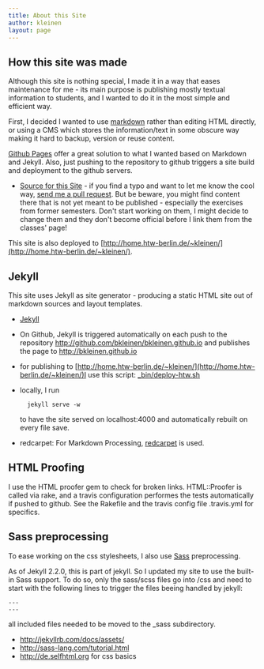 ```yaml
---
title: About this Site
author: kleinen
layout: page
---
```


## How this site was made

Although this site is nothing special, I made it in a way that eases maintenance for me - its main purpose is publishing mostly textual information to students, and I wanted to do it in the most simple and efficient way.

First, I decided I wanted to use [markdown](http://daringfireball.net/projects/markdown/) rather than editing HTML directly, or using a CMS which stores the information/text in some obscure way making it hard to backup, version or reuse content.

[Github Pages](http://pages.github.com/) offer a great solution to what I wanted based on Markdown and Jekyll. Also, just pushing to the repository to github triggers a site build and deployment to the github servers.

* [Source for this Site](https://github.com/bkleinen/bkleinen.github.io) - if you find a typo and want to let me know the cool way, [send me a pull request](https://help.github.com/articles/creating-a-pull-request/). But be beware, you might find content there that is not yet meant to be published - especially the exercises from former semesters. Don't start working on them, I might decide to change them and they don't become official before I link them from the classes' page!


This site is also deployed to [http://home.htw-berlin.de/~kleinen/](http://home.htw-berlin.de/~kleinen/).

## Jekyll

This site uses Jekyll as site generator - producing a static HTML site out of markdown sources
and layout templates.

* [Jekyll](http://jekyllrb.com/)

* On Github, Jekyll is triggered automatically on each push to the repository
http://github.com/bkleinen/bkleinen.github.io and publishes the page to
http://bkleinen.github.io
* for publishing to [http://home.htw-berlin.de/~kleinen/](http://home.htw-berlin.de/~kleinen/)I use this script: [_bin/deploy-htw.sh](https://github.com/bkleinen/bkleinen.github.io/blob/master/_bin/deploy-htw.sh)
* locally, I run

        jekyll serve -w
  to have the site served on localhost:4000 and automatically rebuilt on every file save.

* redcarpet: For Markdown Processing, [redcarpet](https://github.com/vmg/redcarpet) is used.

## HTML Proofing

I use the HTML proofer gem to check for broken links. HTML::Proofer is called via
rake, and a travis configuration performes the tests automatically if pushed to
github. See the Rakefile and the travis config file .travis.yml for specifics.

## Sass preprocessing

To ease working on the css stylesheets, I also use [Sass](http://sass-lang.com/) preprocessing.

As of Jekyll 2.2.0, this is part of jekyll. So I updated my site to use the built-in Sass support. To do so, only the sass/scss files go into /css and need to start with the following lines to trigger the files beeing handled by jekyll:

    ---
    ---

all included files needed to be moved to the \_sass subdirectory.

* http://jekyllrb.com/docs/assets/
* http://sass-lang.com/tutorial.html
* http://de.selfhtml.org for css basics
